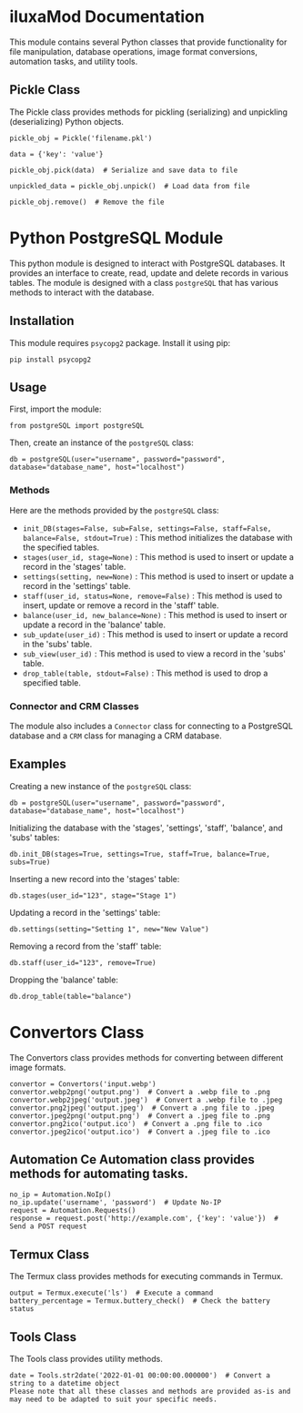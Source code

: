 # iluxaMod Documentation
 This module contains several Python classes that provide functionality for file manipulation, database operations, image format conversions, automation tasks, and utility tools.
 
## Pickle Class
 The Pickle class provides methods for pickling (serializing) and unpickling (deserializing) Python objects.

``` 
pickle_obj = Pickle('filename.pkl')

data = {'key': 'value'}

pickle_obj.pick(data)  # Serialize and save data to file

unpickled_data = pickle_obj.unpick()  # Load data from file

pickle_obj.remove()  # Remove the file
```

# Python PostgreSQL Module
 This python module is designed to interact with PostgreSQL databases. It provides an interface to create, read, update and delete records in various tables. The module is designed with a class  `postgreSQL`  that has various methods to interact with the database.
 ## Installation
 This module requires  `psycopg2`  package. Install it using pip:

```
pip install psycopg2
```
## Usage
 First, import the module:
```
from postgreSQL import postgreSQL
```
Then, create an instance of the  `postgreSQL`  class:
```
db = postgreSQL(user="username", password="password", database="database_name", host="localhost")
```
### Methods
 Here are the methods provided by the  `postgreSQL`  class:
 -  `init_DB(stages=False, sub=False, settings=False, staff=False, balance=False, stdout=True)` : This method initializes the database with the specified tables.
 -  `stages(user_id, stage=None)` : This method is used to insert or update a record in the 'stages' table.
 -  `settings(setting, new=None)` : This method is used to insert or update a record in the 'settings' table.
 -  `staff(user_id, status=None, remove=False)` : This method is used to insert, update or remove a record in the 'staff' table.
 -  `balance(user_id, new_balance=None)` : This method is used to insert or update a record in the 'balance' table.
 -  `sub_update(user_id)` : This method is used to insert or update a record in the 'subs' table.
 -  `sub_view(user_id)` : This method is used to view a record in the 'subs' table.
 -  `drop_table(table, stdout=False)` : This method is used to drop a specified table.
 ### Connector and CRM Classes
 The module also includes a  `Connector`  class for connecting to a PostgreSQL database and a  `CRM`  class for managing a CRM database.
 ## Examples
 Creating a new instance of the  `postgreSQL`  class:
```
db = postgreSQL(user="username", password="password", database="database_name", host="localhost")
```
Initializing the database with the 'stages', 'settings', 'staff', 'balance', and 'subs' tables:
```
db.init_DB(stages=True, settings=True, staff=True, balance=True, subs=True)
```
Inserting a new record into the 'stages' table:
```
db.stages(user_id="123", stage="Stage 1")
```
Updating a record in the 'settings' table:
```
db.settings(setting="Setting 1", new="New Value")
```
Removing a record from the 'staff' table:
```
db.staff(user_id="123", remove=True)
```
Dropping the 'balance' table:
```
db.drop_table(table="balance")
```
# Convertors Class
 The Convertors class provides methods for converting between different image formats.
```
convertor = Convertors('input.webp')
convertor.webp2png('output.png')  # Convert a .webp file to .png
convertor.webp2jpeg('output.jpeg')  # Convert a .webp file to .jpeg
convertor.png2jpeg('output.jpeg')  # Convert a .png file to .jpeg
convertor.jpeg2png('output.png')  # Convert a .jpeg file to .png
convertor.png2ico('output.ico')  # Convert a .png file to .ico
convertor.jpeg2ico('output.ico')  # Convert a .jpeg file to .ico
```
## Automation Ce Automation class provides methods for automating tasks.
```
no_ip = Automation.NoIp()
no_ip.update('username', 'password')  # Update No-IP
request = Automation.Requests()
response = request.post('http://example.com', {'key': 'value'})  # Send a POST request
```
## Termux Class
 The Termux class provides methods for executing commands in Termux.
```
output = Termux.execute('ls')  # Execute a command
battery_percentage = Termux.buttery_check()  # Check the battery status
```
## Tools Class
 The Tools class provides utility methods.
```
date = Tools.str2date('2022-01-01 00:00:00.000000')  # Convert a string to a datetime object
Please note that all these classes and methods are provided as-is and may need to be adapted to suit your specific needs.
```